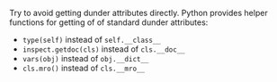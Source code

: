 Try to avoid getting dunder attributes directly. Python provides helper functions for getting of of standard dunder attributes:

* `type(self)` instead of `self.__class__`
* `inspect.getdoc(cls)` instead of `cls.__doc__`
* `vars(obj)` instead of `obj.__dict__`
* `cls.mro()` instead of `cls.__mro__`
